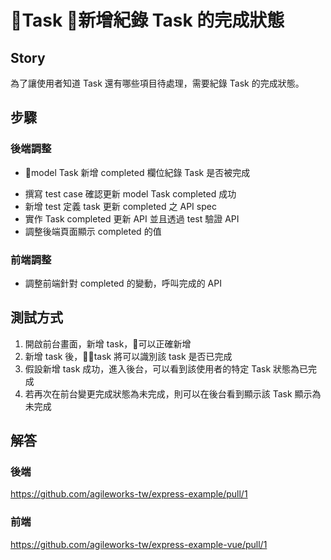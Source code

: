 # Task 新增紀錄 Task 的完成狀態

## Story

為了讓使用者知道 Task 還有哪些項目待處理，需要紀錄 Task 的完成狀態。

## 步驟

### 後端調整

* model Task 新增 completed 欄位紀錄 Task 是否被完成

<!-- * migration 程序新增 model Task 欄位 completed

新增 migration 檔案指令

`node_modules/.bin/sequelize migration:create --name task-add-completed`


```
module.exports = {
up: (queryInterface, Sequelize) => {
    queryInterface.addColumn(
    'Todo',
    'completed',
    Sequelize.BOOLEAN
    );
},

down: (queryInterface, Sequelize) => {
    queryInterface.removeColumn(
    'Todo',
    'completed'
    );
}
};

```

執行下列指令更新 database

`node_modules/.bin/sequelize db:migrate` -->

* 撰寫 test case 確認更新 model Task completed 成功
* 新增 test 定義 task 更新 completed 之 API spec
* 實作 Task completed 更新 API 並且透過 test 驗證 API
* 調整後端頁面顯示 completed 的值

### 前端調整

* 調整前端針對 completed 的變動，呼叫完成的 API 



## 測試方式

1. 開啟前台畫面，新增 task，可以正確新增
2. 新增 task 後，task 將可以識別該 task 是否已完成
3. 假設新增 task 成功，進入後台，可以看到該使用者的特定 Task 狀態為已完成
4. 若再次在前台變更完成狀態為未完成，則可以在後台看到顯示該 Task 顯示為未完成

## 解答

### 後端

<https://github.com/agileworks-tw/express-example/pull/1>

### 前端

<https://github.com/agileworks-tw/express-example-vue/pull/1>